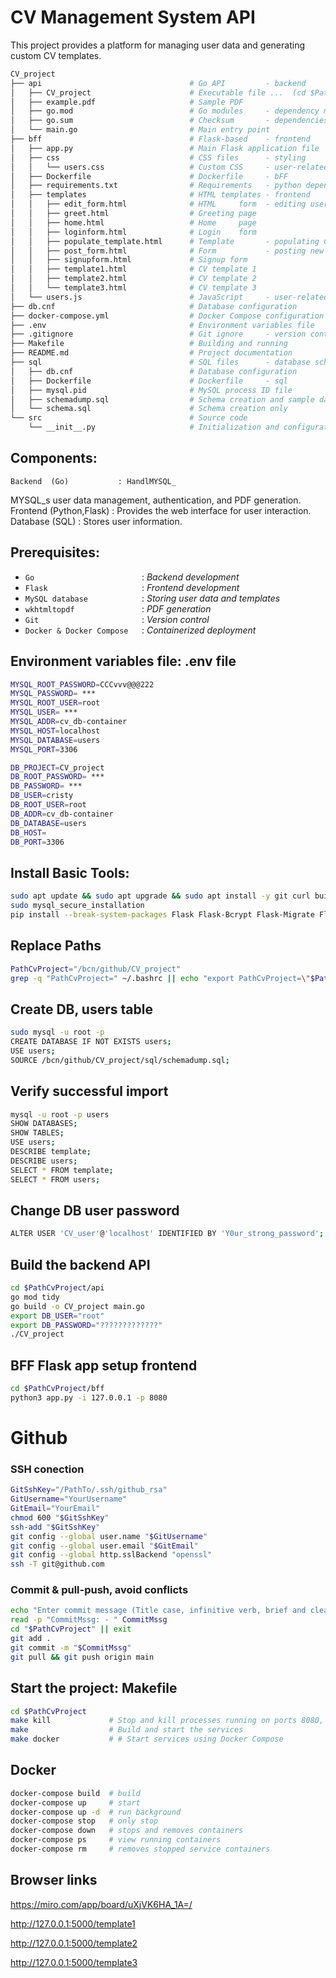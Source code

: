 # CV Management System API

This project provides a platform for managing user data and generating custom CV templates.

```sh
CV_project
├── api                                 # Go API         - backend
│   ├── CV_project                      # Executable file ...  (cd $PathCvProject/api && go build -o CV_project main.go)
│   ├── example.pdf                     # Sample PDF
│   ├── go.mod                          # Go modules     - dependency management
│   ├── go.sum                          # Checksum       - dependencies
│   └── main.go                         # Main entry point
├── bff                                 # Flask-based    - frontend
│   ├── app.py                          # Main Flask application file
│   ├── css                             # CSS files      - styling
│   │   └── users.css                   # Custom CSS     - user-related pages
│   ├── Dockerfile                      # Dockerfile     - bFF
│   ├── requirements.txt                # Requirements   - python dependencies
│   ├── templates                       # HTML templates - frontend
│   │   ├── edit_form.html              # HTML     form  - editing user data
│   │   ├── greet.html                  # Greeting page
│   │   ├── home.html                   # Home     page
│   │   ├── loginform.html              # Login    form
│   │   ├── populate_template.html      # Template       - populating CVs
│   │   ├── post_form.html              # Form           - posting new content
│   │   ├── signupform.html             # Signup form
│   │   ├── template1.html              # CV template 1
│   │   ├── template2.html              # CV template 2
│   │   └── template3.html              # CV template 3
│   └── users.js                        # JavaScript     - user-related functionality
├── db.cnf                              # Database configuration                               
├── docker-compose.yml                  # Docker Compose configuration
├── .env                                # Environment variables file                                
├── .gitignore                          # Git ignore     - version control
├── Makefile                            # Building and running
├── README.md                           # Project documentation
├── sql                                 # SQL files      - database schema
│   ├── db.cnf                          # Database configuration                         
│   ├── Dockerfile                      # Dockerfile     - sql                   
│   ├── mysql.pid                       # MySQL process ID file                      
│   ├── schemadump.sql                  # Schema creation and sample data
│   └── schema.sql                      # Schema creation only
└── src                                 # Source code
    └── __init__.py                     # Initialization and configuration
```

## Components:

    Backend  (Go)           : HandlMYSQL_

MYSQL_s user data management, authentication, and PDF generation.
Frontend (Python,Flask) : Provides the web interface for user interaction.
Database (SQL) : Stores user information.

## Prerequisites:

- `Go                        `: _Backend development_
- `Flask                     `: _Frontend development_
- `MySQL database            `: _Storing user data and templates_
- `wkhtmltopdf               `: _PDF generation_
- `Git                       `: _Version control_
- `Docker & Docker Compose   `: _Containerized deployment_


## Environment variables file: .env file

```sh
MYSQL_ROOT_PASSWORD=CCCvvv@@@222
MYSQL_PASSWORD= ***
MYSQL_ROOT_USER=root
MYSQL_USER= ***
MYSQL_ADDR=cv_db-container
MYSQL_HOST=localhost
MYSQL_DATABASE=users
MYSQL_PORT=3306

DB_PROJECT=CV_project
DB_ROOT_PASSWORD= ***
DB_PASSWORD= ***
DB_USER=cristy
DB_ROOT_USER=root
DB_ADDR=cv_db-container
DB_DATABASE=users
DB_HOST=
DB_PORT=3306
```

## Install Basic Tools:

```sh
sudo apt update && sudo apt upgrade && sudo apt install -y git curl build-essential golang-go python3 python3-pip wkhtmltopdf docker.io docker-compose selinux-utils curl mysql-server
sudo mysql_secure_installation
pip install --break-system-packages Flask Flask-Bcrypt Flask-Migrate Flask-SQLAlchemy
```

## Replace Paths

```sh
PathCvProject="/bcn/github/CV_project"
grep -q "PathCvProject=" ~/.bashrc || echo "export PathCvProject=\"$PathCvProject\"                                         # Set path to CV project." >> ~/.bashrc && source ~/.bashrc
```

## Create DB, users table

```sh
sudo mysql -u root -p
CREATE DATABASE IF NOT EXISTS users;
USE users;
SOURCE /bcn/github/CV_project/sql/schemadump.sql;
```

## Verify successful import

```sh
mysql -u root -p users
SHOW DATABASES;
SHOW TABLES;
USE users;
DESCRIBE template;
DESCRIBE users;
SELECT * FROM template;
SELECT * FROM users;
```

## Change DB user password

```sh
ALTER USER 'CV_user'@'localhost' IDENTIFIED BY 'Y0ur_strong_password';
```

## Build the backend API

```sh
cd $PathCvProject/api
go mod tidy
go build -o CV_project main.go
export DB_USER="root"
export DB_PASSWORD="?????????????"
./CV_project
```

## BFF Flask app setup frontend

```sh
cd $PathCvProject/bff
python3 app.py -i 127.0.0.1 -p 8080
```

# Github

### SSH conection

```sh
GitSshKey="/PathTo/.ssh/github_rsa"
GitUsername="YourUsername"
GitEmail="YourEmail"
chmod 600 "$GitSshKey"
ssh-add "$GitSshKey"
git config --global user.name "$GitUsername"
git config --global user.email "$GitEmail"
git config --global http.sslBackend "openssl"
ssh -T git@github.com
```

### Commit & pull-push, avoid conflicts

```sh
echo "Enter commit message (Title case, infinitive verb, brief and clear summary of changes):"
read -p "CommitMssg: - " CommitMssg
cd "$PathCvProject" || exit
git add .
git commit -m "$CommitMssg"
git pull && git push origin main
```

## Start the project: Makefile

```sh
cd $PathCvProject 
make kill             # Stop and kill processes running on ports 8080, 5000, and 3306
make                  # Build and start the services
make docker           # # Start services using Docker Compose
```

## Docker

```sh
docker-compose build  # build
docker-compose up     # start
docker-compose up -d  # run background
docker-compose stop   # only stop
docker-compose down   # stops and removes containers
docker-compose ps     # view running containers
docker-compose rm     # removes stopped service containers
```

## Browser links

https://miro.com/app/board/uXjVK6HA_1A=/

http://127.0.0.1:5000/template1

http://127.0.0.1:5000/template2

http://127.0.0.1:5000/template3

